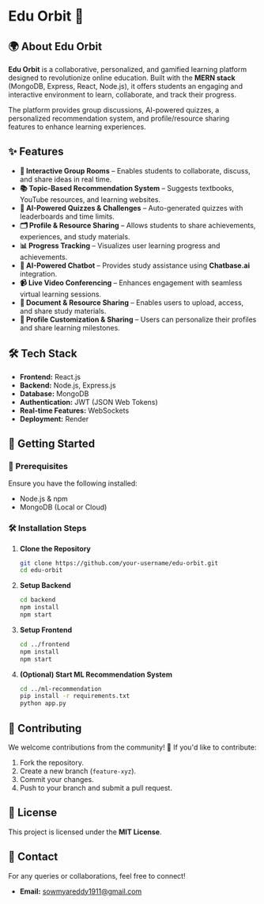 # Edu Orbit 🚀

## 🌍 About Edu Orbit

**Edu Orbit** is a collaborative, personalized, and gamified learning platform designed to revolutionize online education. Built with the **MERN stack** (MongoDB, Express, React, Node.js), it offers students an engaging and interactive environment to learn, collaborate, and track their progress.

The platform provides group discussions, AI-powered quizzes, a personalized recommendation system, and profile/resource sharing features to enhance learning experiences.

## ✨ Features

- **💬 Interactive Group Rooms** – Enables students to collaborate, discuss, and share ideas in real time.
- **📚 Topic-Based Recommendation System** – Suggests textbooks, YouTube resources, and learning websites.
- **🎯 AI-Powered Quizzes & Challenges** – Auto-generated quizzes with leaderboards and time limits.
- **🗂️ Profile & Resource Sharing** – Allows students to share achievements, experiences, and study materials.
- **📊 Progress Tracking** – Visualizes user learning progress and achievements.
- **🤖 AI-Powered Chatbot** – Provides study assistance using **Chatbase.ai** integration.
- **📹 Live Video Conferencing** – Enhances engagement with seamless virtual learning sessions.
- **📄 Document & Resource Sharing** – Enables users to upload, access, and share study materials.
- **👤 Profile Customization & Sharing** – Users can personalize their profiles and share learning milestones.

## 🛠️ Tech Stack

- **Frontend:** React.js
- **Backend:** Node.js, Express.js
- **Database:** MongoDB
- **Authentication:** JWT (JSON Web Tokens)
- **Real-time Features:** WebSockets
- **Deployment:** Render 

## 🚀 Getting Started

### 🔧 Prerequisites
Ensure you have the following installed:
- Node.js & npm
- MongoDB (Local or Cloud)

### 🛠️ Installation Steps

1. **Clone the Repository**
   ```sh
   git clone https://github.com/your-username/edu-orbit.git
   cd edu-orbit
   ```

2. **Setup Backend**
   ```sh
   cd backend
   npm install
   npm start
   ```

3. **Setup Frontend**
   ```sh
   cd ../frontend
   npm install
   npm start
   ```

4. **(Optional) Start ML Recommendation System**
   ```sh
   cd ../ml-recommendation
   pip install -r requirements.txt
   python app.py
   ```

## 🤝 Contributing
We welcome contributions from the community! 🚀 If you'd like to contribute:
1. Fork the repository.
2. Create a new branch (`feature-xyz`).
3. Commit your changes.
4. Push to your branch and submit a pull request.

## 📜 License
This project is licensed under the **MIT License**.

## 📩 Contact
For any queries or collaborations, feel free to connect!
- **Email:** sowmyareddy1911@gmail.com


